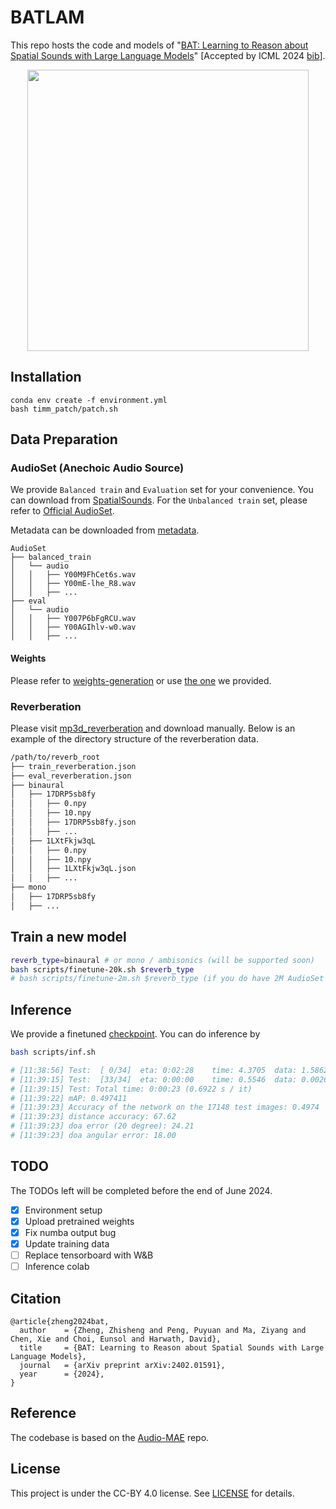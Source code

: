 # BATLAM

This repo hosts the code and models of "[BAT: Learning to Reason about Spatial Sounds with Large Language Models](https://arxiv.org/abs/2402.01591)" [Accepted by ICML 2024 [bib](https://github.com/zszheng147/Spatial-AST#citation)].


<p align="center">
  <img align="middle" height="450" src="assets/Spatial-AST.png"/>
</p>

## Installation
```
conda env create -f environment.yml
bash timm_patch/patch.sh
```

## Data Preparation
### AudioSet (Anechoic Audio Source)
We provide `Balanced train` and `Evaluation` set for your convenience. You can download from [SpatialSounds](https://huggingface.co/datasets/zhisheng01/SpatialSounds/tree/main/AudioSet). 
For the `Unbalanced train` set, please refer to [Official AudioSet](https://research.google.com/audioset/download.html).

Metadata can be downloaded from [metadata](https://huggingface.co/datasets/zhisheng01/SpatialSounds/tree/main/AudioSet/metadata).
```
AudioSet
├── balanced_train
│   └── audio
│   │   ├── Y00M9FhCet6s.wav
│   │   ├── Y00mE-lhe_R8.wav
│   │   ├── ...
├── eval
│   └── audio
│   │   ├── Y007P6bFgRCU.wav
│   │   ├── Y00AGIhlv-w0.wav
│   │   ├── ...
```
#### Weights
Please refer to [weights-generation](https://github.com/zszheng147/Spatial-AST/blob/main/data/audioset-weight/gen_weight.py) or use [the one](https://huggingface.co/datasets/zhisheng01/SpatialSounds/tree/main/AudioSet/metadata/weights) we provided.

### Reverberation
Please visit [mp3d_reverberation](https://huggingface.co/datasets/zhisheng01/SpatialSounds/blob/main/mp3d_reverb.zip) and download manually. Below is an example of the directory structure of the reverberation data.
```bash
/path/to/reverb_root
├── train_reverberation.json
├── eval_reverberation.json
├── binaural
│   ├── 17DRP5sb8fy
│   │   ├── 0.npy
│   │   ├── 10.npy
│   │   ├── 17DRP5sb8fy.json
│   │   ├── ...
│   ├── 1LXtFkjw3qL
│   │   ├── 0.npy
│   │   ├── 10.npy
│   │   ├── 1LXtFkjw3qL.json
│   │   ├── ...
├── mono
│   ├── 17DRP5sb8fy
│   ├── ...
```

## Train a new model
```bash
reverb_type=binaural # or mono / ambisonics (will be supported soon)
bash scripts/finetune-20k.sh $reverb_type
# bash scripts/finetune-2m.sh $reverb_type (if you do have 2M AudioSet data)
```

## Inference
We provide a finetuned [checkpoint](https://huggingface.co/datasets/zhisheng01/SpatialSounds/blob/main/SpatialAST/finetuned.pth).
You can do inference by 
```bash
bash scripts/inf.sh

# [11:38:56] Test:  [ 0/34]  eta: 0:02:28    time: 4.3705  data: 1.5862  max mem: 3805
# [11:39:15] Test:  [33/34]  eta: 0:00:00    time: 0.5546  data: 0.0026  max mem: 3850
# [11:39:15] Test: Total time: 0:00:23 (0.6922 s / it)
# [11:39:22] mAP: 0.497411
# [11:39:23] Accuracy of the network on the 17148 test images: 0.4974
# [11:39:23] distance accuracy: 67.62
# [11:39:23] doa error (20 degree): 24.21
# [11:39:23] doa angular error: 18.00
```
## TODO
The TODOs left will be completed before the end of June 2024.
- [x] Environment setup
- [x] Upload pretrained weights
- [x] Fix numba output bug
- [x] Update training data
- [ ] Replace tensorboard with W&B
- [ ] Inference colab

## Citation
```
@article{zheng2024bat,
  author    = {Zheng, Zhisheng and Peng, Puyuan and Ma, Ziyang and Chen, Xie and Choi, Eunsol and Harwath, David},
  title     = {BAT: Learning to Reason about Spatial Sounds with Large Language Models},
  journal   = {arXiv preprint arXiv:2402.01591},
  year      = {2024},
}
```
## Reference
The codebase is based on the [Audio-MAE](https://github.com/facebookresearch/AudioMAE/tree/main) repo.

## License
This project is under the CC-BY 4.0 license. See [LICENSE](LICENSE) for details.
